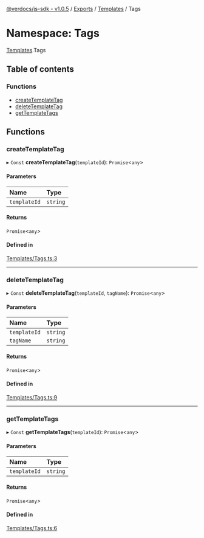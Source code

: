 [@verdocs/js-sdk - v1.0.5](../README.md) / [Exports](../modules.md) / [Templates](Templates.md) / Tags

# Namespace: Tags

[Templates](Templates.md).Tags

## Table of contents

### Functions

- [createTemplateTag](Templates.Tags.md#createtemplatetag)
- [deleteTemplateTag](Templates.Tags.md#deletetemplatetag)
- [getTemplateTags](Templates.Tags.md#gettemplatetags)

## Functions

### createTemplateTag

▸ `Const` **createTemplateTag**(`templateId`): `Promise`<`any`\>

#### Parameters

| Name | Type |
| :------ | :------ |
| `templateId` | `string` |

#### Returns

`Promise`<`any`\>

#### Defined in

[Templates/Tags.ts:3](https://github.com/Verdocs/js-sdk/blob/main/src/Templates/Tags.ts#L3)

___

### deleteTemplateTag

▸ `Const` **deleteTemplateTag**(`templateId`, `tagName`): `Promise`<`any`\>

#### Parameters

| Name | Type |
| :------ | :------ |
| `templateId` | `string` |
| `tagName` | `string` |

#### Returns

`Promise`<`any`\>

#### Defined in

[Templates/Tags.ts:9](https://github.com/Verdocs/js-sdk/blob/main/src/Templates/Tags.ts#L9)

___

### getTemplateTags

▸ `Const` **getTemplateTags**(`templateId`): `Promise`<`any`\>

#### Parameters

| Name | Type |
| :------ | :------ |
| `templateId` | `string` |

#### Returns

`Promise`<`any`\>

#### Defined in

[Templates/Tags.ts:6](https://github.com/Verdocs/js-sdk/blob/main/src/Templates/Tags.ts#L6)
